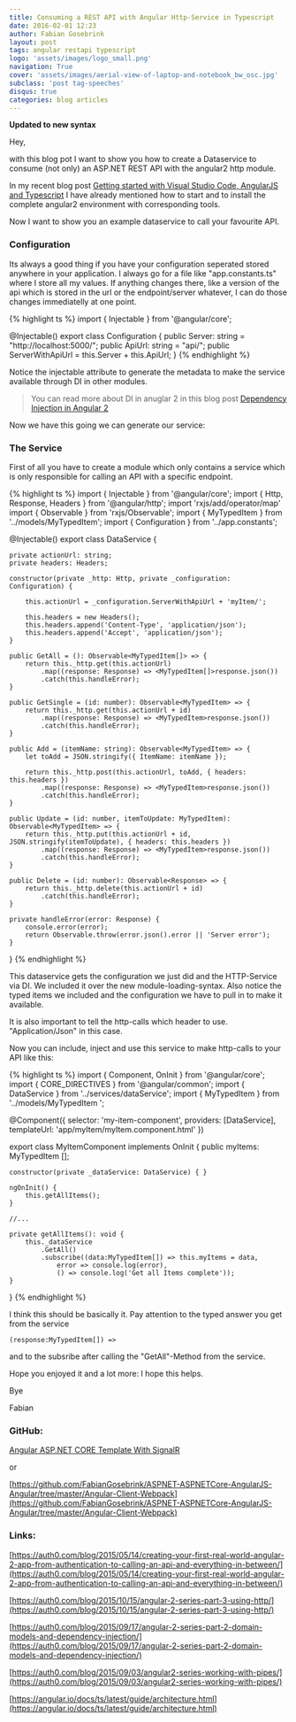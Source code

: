 ```yaml
---
title: Consuming a REST API with Angular Http-Service in Typescript
date: 2016-02-01 12:23
author: Fabian Gosebrink
layout: post
tags: angular restapi typescript
logo: 'assets/images/logo_small.png'
navigation: True
cover: 'assets/images/aerial-view-of-laptop-and-notebook_bw_osc.jpg'
subclass: 'post tag-speeches'
disqus: true
categories: blog articles
---
```


**Updated to new syntax**

Hey,

with this blog pot I want to show you how to create a Dataservice to consume (not only) an ASP.NET REST API with the angular2 http module.

In my recent blog post [Getting started with Visual Studio Code, AngularJS and Typescript](http://offering.solutions/blog/articles/2015/12/03/getting-started-with-visual-studio-code-angularjs-and-typescript/) I have already mentioned how to start and to install the complete angular2 environment with corresponding tools.

Now I want to show you an example dataservice to call your favourite API.

### Configuration

Its always a good thing if you have your configuration seperated stored anywhere in your application. I always go for a file like "app.constants.ts" where I store all my values. If anything changes there, like a version of the api which is stored in the url or the endpoint/server whatever, I can do those changes immediatelly at one point.


{% highlight ts %}
import { Injectable } from '@angular/core';

@Injectable()
export class Configuration {
    public Server: string = "http://localhost:5000/";
    public ApiUrl: string = "api/";
    public ServerWithApiUrl = this.Server + this.ApiUrl;
}
{% endhighlight %}

Notice the injectable attribute to generate the metadata to make the service available through DI in other modules.

>You can read more about DI in anuglar 2 in this blog post [Dependency Injection in Angular 2](http://blog.thoughtram.io/angular/2015/05/18/dependency-injection-in-angular-2.html)

Now we have this going we can generate our service:

### The Service

First of all you have to create a module which only contains a service which is only responsible for calling an API with a specific endpoint.

{% highlight ts %}
import { Injectable } from '@angular/core';
import { Http, Response, Headers } from '@angular/http';
import 'rxjs/add/operator/map'
import { Observable } from 'rxjs/Observable';
import { MyTypedItem } from '../models/MyTypedItem';
import { Configuration } from '../app.constants';

@Injectable()
export class DataService {

    private actionUrl: string;
    private headers: Headers;

    constructor(private _http: Http, private _configuration: Configuration) {

        this.actionUrl = _configuration.ServerWithApiUrl + 'myItem/';

        this.headers = new Headers();
        this.headers.append('Content-Type', 'application/json');
        this.headers.append('Accept', 'application/json');
    }

    public GetAll = (): Observable<MyTypedItem[]> => {
        return this._http.get(this.actionUrl)
            .map((response: Response) => <MyTypedItem[]>response.json())
            .catch(this.handleError);
    }

    public GetSingle = (id: number): Observable<MyTypedItem> => {
        return this._http.get(this.actionUrl + id)
            .map((response: Response) => <MyTypedItem>response.json())
            .catch(this.handleError);
    }

    public Add = (itemName: string): Observable<MyTypedItem> => {
        let toAdd = JSON.stringify({ ItemName: itemName });

        return this._http.post(this.actionUrl, toAdd, { headers: this.headers })
            .map((response: Response) => <MyTypedItem>response.json())
            .catch(this.handleError);
    }

    public Update = (id: number, itemToUpdate: MyTypedItem): Observable<MyTypedItem> => {
        return this._http.put(this.actionUrl + id, JSON.stringify(itemToUpdate), { headers: this.headers })
            .map((response: Response) => <MyTypedItem>response.json())
            .catch(this.handleError);
    }

    public Delete = (id: number): Observable<Response> => {
        return this._http.delete(this.actionUrl + id)
            .catch(this.handleError);
    }

    private handleError(error: Response) {
        console.error(error);
        return Observable.throw(error.json().error || 'Server error');
    }
}
{% endhighlight %}

This dataservice gets the configuration we just did and the HTTP-Service via DI. We included it over the new module-loading-syntax. Also notice the typed items we included and the configuration we have to pull in to make it available.

It is also important to tell the http-calls which header to use. "Application/Json" in this case.

Now you can include, inject and use this service to make http-calls to your API like this:

{% highlight ts %}
import { Component, OnInit } from '@angular/core';
import { CORE_DIRECTIVES } from '@angular/common';
import { DataService } from '../services/dataService';
import { MyTypedItem } from '../models/MyTypedItem ';

@Component({
    selector: 'my-item-component',
    providers: [DataService],
    templateUrl: 'app/myItem/myItem.component.html'
})

export class MyItemComponent implements OnInit {
    public myItems: MyTypedItem [];

    constructor(private _dataService: DataService) { }

    ngOnInit() {
        this.getAllItems();
    }
    
    //...

    private getAllItems(): void {
        this._dataService
            .GetAll()
            .subscribe((data:MyTypedItem[]) => this.myItems = data,
                error => console.log(error),
                () => console.log('Get all Items complete'));
    }
}
{% endhighlight %}

I think this should be basically it. Pay attention to the typed answer you get from the service

```(response:MyTypedItem[]) =>```

and to the subsribe after calling the "GetAll"-Method from the service.

Hope you enjoyed it and a lot more: I hope this helps.

Bye

Fabian

### GitHub:

[Angular ASP.NET CORE Template With SignalR](https://github.com/FabianGosebrink/ASPNETCore-Angular-SignalR-Typescript)

or

[https://github.com/FabianGosebrink/ASPNET-ASPNETCore-AngularJS-Angular/tree/master/Angular-Client-Webpack](https://github.com/FabianGosebrink/ASPNET-ASPNETCore-AngularJS-Angular/tree/master/Angular-Client-Webpack)

### Links:

[https://auth0.com/blog/2015/05/14/creating-your-first-real-world-angular-2-app-from-authentication-to-calling-an-api-and-everything-in-between/](https://auth0.com/blog/2015/05/14/creating-your-first-real-world-angular-2-app-from-authentication-to-calling-an-api-and-everything-in-between/)

[https://auth0.com/blog/2015/10/15/angular-2-series-part-3-using-http/](https://auth0.com/blog/2015/10/15/angular-2-series-part-3-using-http/)

[https://auth0.com/blog/2015/09/17/angular-2-series-part-2-domain-models-and-dependency-injection/](https://auth0.com/blog/2015/09/17/angular-2-series-part-2-domain-models-and-dependency-injection/)

[https://auth0.com/blog/2015/09/03/angular2-series-working-with-pipes/](https://auth0.com/blog/2015/09/03/angular2-series-working-with-pipes/)

[https://angular.io/docs/ts/latest/guide/architecture.html](https://angular.io/docs/ts/latest/guide/architecture.html)

